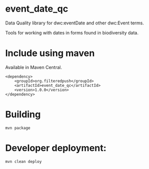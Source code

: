 # event_date_qc
Data Quality library for dwc:eventDate and other dwc:Event terms.

Tools for working with dates in forms found in biodiversity data.

# Include using maven

Available in Maven Central.

    <dependency>
        <groupId>org.filteredpush</groupId>
        <artifactId>event_date_qc</artifactId>
        <version>1.0.0</version>
    </dependency>

# Building

    mvn package

# Developer deployment: 

    mvn clean deploy
